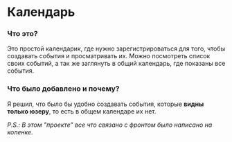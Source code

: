 # Календарь
### Что это?
Это простой календарик, где нужно зарегистрироваться для того, чтобы создавать события и просматривать их. Можно посмотреть список своих событий, а так же заглянуть в общий календарь, где показаны все события.

### Что было добавлено и почему?
Я решил, что было бы удобно создавать события, которые **видны только юзеру**, то есть в общем календаре их нет.

*P.S.: В этом "проекте" все что связано с фронтом было написано на коленке.*